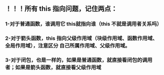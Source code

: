 ## ！！！所有 this 指向问题，记住两点：

### 	1-对于普通函数，谁调用它 this就指向谁（this 不就是调用者关系吗）

### 	2-对于箭头函数，this 指向父级作用域（块级作用域、函数作用域、全局作用域），注意区分 自己所属作用域、父级作用域。

### 	3-对于闭包，也是一样的，如果是普通函数，就直接看闭包的调用者；如果是箭头函数，就直接看父级作用域